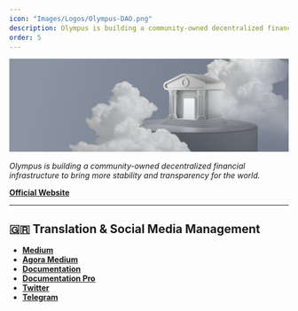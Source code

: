 ```yaml
---
icon: "Images/Logos/Olympus-DAO.png"
description: Olympus is building a community-owned decentralized financial infrastructure to bring more stability and transparency for the world.
order: 5
---
```


![](../Images/Covers/Olympus-DAO.png)

_Olympus is building a community-owned decentralized financial infrastructure to bring more stability and transparency for the world._

[**Official Website**](https://www.olympusdao.finance/)

---

## 🇬🇷 Translation & Social Media Management

- [**Medium**](https://olympusdao-gr.medium.com/)
- [**Agora Medium**](https://medium.com/@OlympusAgoraGR)
- [**Documentation**](https://docs.olympusdao.finance/main/v/greek/)
- [**Documentation Pro**](https://docs.olympusdao.finance/pro/v/greek-1/)
- [**Twitter**](https://twitter.com/OlympusDAO_GR)
- [**Telegram**](https://t.me/olympusdaogr)
